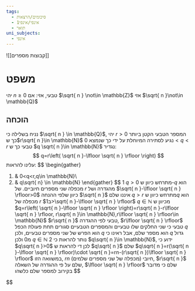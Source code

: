 ```yaml
---
tags:
  - סיכומים/הרצאות
  - אינפי/אינפי1
  - תואר
uni_subjects:
  - אינפי
---
```

![[קבוצות מספרים]]
# משפט
יהי $n\geq0$ טבעי, אזי: אם $\sqrt{ n } \not\in \mathbb{Z}$ אזי $\sqrt{ n }\not\in \mathbb{Q}$
## הוכחה
נניח בשלילה כי $\sqrt{ n } \in \mathbb{Q}$, יהי $r\gt 0$ המספר הטבעי הקטן ביותר כך ש$r\sqrt{ n }\in \mathbb{N}$
נגיע לסתירה המיוחלת על ידי כך שנמצא $0<q<r$ טבעי כך ש $q \sqrt{ n }\in \mathbb{N}$
נגדיר:
$$
q=r\left( \sqrt{ n }-\lfloor \sqrt{ n } \rfloor  \right) 
$$
עלינו להראות:
$$
\begin{gather}
1. & 0<q<r,q\in \mathbb{N}\\
2. & q\sqrt{ n} \in \mathbb{N} 
\end{gather}
$$
1 $q>0$ מתרחש כיוון ש-$q$ הוא מכפלה שני מספרים חיוביים. של $r$ מהגדרה ושל $\sqrt{ n }-\lfloor \sqrt{ n } \rfloor>0$ כיוון שלפי ההנחה $\sqrt{ n }$ איננו שלם
$q>r$ מתרחש כיוון ש$q$ הוא מכפלה של $r$ ב$1>\sqrt{ n }-\lfloor \sqrt{ n } \rfloor$
$q\in \mathbb{N}$ מכיוון ש $q=r\left( \sqrt{ n }-\lfloor \sqrt{ n } \rfloor \right)=r\sqrt{ n }-r\lfloor \sqrt{ n } \rfloor, r\sqrt{ n }\in \mathbb{N},r\lfloor \sqrt{ n } \rfloor\in \mathbb{N}$
$r\sqrt{ n }$ טבעי לפי ההגדרה, $r\lfloor \sqrt{ n } \rfloor$ טבעי כי שני החלקים שלו טבעיים והמספרים הטבעיים סגורים תחת פעולת הכפל
$q$ הוא הפרש של שני מספרים טבעיים, ולכן $q$ הוא מספר שלם, אבל ראינו כי $q$ גדול מ$0$ ולכן $q \in \mathbb{N}$
2 נותר להראות כי $q\sqrt{ n }\in \mathbb{N}$, ידוע כי $q\sqrt{ n }>0$ לכן די להראות ש $q\sqrt{ n }$ שלם
$q\sqrt{ n }=r(\sqrt{ n }-\lfloor \sqrt{ n } \rfloor)\cdot \sqrt{ n }=rn-(r\sqrt{ n })\lfloor \sqrt{ n } \rfloor$
במשוואה הזו, $rn$ חיובי (מכפלה של שני מספרים שלמים), $r\sqrt{ n }$ שלם על פי ההגדרה של השאלה, $\lfloor \sqrt{ n } \rfloor$ שלם כי מדובר בקירוב למספר שלם כלשהו
$$
 
$$